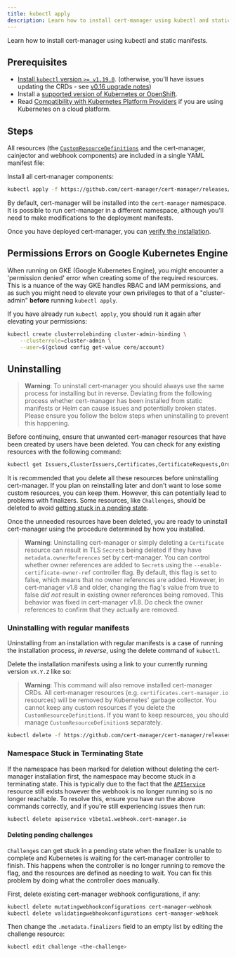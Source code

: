 ```yaml
---
title: kubectl apply
description: Learn how to install cert-manager using kubectl and static manifests
---
```


Learn how to install cert-manager using kubectl and static manifests.

## Prerequisites

- [Install `kubectl` version `>= v1.19.0`](https://kubernetes.io/docs/tasks/tools/). (otherwise, you'll have issues updating the CRDs - see [v0.16 upgrade notes](./upgrading/upgrading-0.15-0.16.md#issue-with-older-versions-of-kubectl))
- Install a [supported version of Kubernetes or OpenShift](./supported-releases.md).
- Read [Compatibility with Kubernetes Platform Providers](./compatibility.md) if you are using Kubernetes on a cloud platform.

## Steps

All resources (the [`CustomResourceDefinitions`](https://kubernetes.io/docs/concepts/extend-kubernetes/api-extension/custom-resources/#customresourcedefinitions) and the cert-manager, cainjector and webhook components)
are included in a single YAML manifest file:

Install all cert-manager components:

```bash
kubectl apply -f https://github.com/cert-manager/cert-manager/releases/download/v1.12.0/cert-manager.yaml
```

By default, cert-manager will be installed into the `cert-manager`
namespace. It is possible to run cert-manager in a different namespace, although
you'll need to make modifications to the deployment manifests.

Once you have deployed cert-manager, you can [verify the installation](./verify.md).

## Permissions Errors on Google Kubernetes Engine

When running on GKE (Google Kubernetes Engine), you might encounter a 'permission denied' error when creating some
of the required resources. This is a nuance of the way GKE handles RBAC and IAM permissions,
and as such you might need to elevate your own privileges to that of a "cluster-admin" **before**
running `kubectl apply`.

If you have already run `kubectl apply`, you should run it again after elevating your permissions:

```bash
kubectl create clusterrolebinding cluster-admin-binding \
    --clusterrole=cluster-admin \
    --user=$(gcloud config get-value core/account)
```

## Uninstalling
> **Warning**: To uninstall cert-manager you should always use the same process for
> installing but in reverse. Deviating from the following process whether
> cert-manager has been installed from static manifests or Helm can cause issues
> and potentially broken states. Please ensure you follow the below steps when
> uninstalling to prevent this happening.

Before continuing, ensure that unwanted cert-manager resources that have been created
by users have been deleted. You can check for any existing resources with the
following command:

```bash
kubectl get Issuers,ClusterIssuers,Certificates,CertificateRequests,Orders,Challenges --all-namespaces
```
It is recommended that you delete all these resources before uninstalling cert-manager.
If you plan on reinstalling later and don't want to lose some custom resources, you can keep them.
However, this can potentially lead to problems with finalizers. Some resources, like
`Challenges`, should be deleted to avoid [getting stuck in a pending state](#namespace-stuck-in-terminating-state).

Once the unneeded resources have been deleted, you are ready to uninstall
cert-manager using the procedure determined by how you installed.

> **Warning**: Uninstalling cert-manager or simply deleting a `Certificate` resource can result in
> TLS `Secret`s being deleted if they have `metadata.ownerReferences` set by cert-manager.
> You can control whether owner references are added to `Secret`s using the `--enable-certificate-owner-ref` controller flag.
> By default, this flag is set to false, which means that no owner references are added.
> However, in cert-manager v1.8 and older, changing the flag's value from true to false _did not_
> result in existing owner references being removed. This behavior was fixed in cert-manager v1.8.
> Do check the owner references to confirm that they actually are removed.

### Uninstalling with regular manifests

Uninstalling from an installation with regular manifests is a case of running
the installation process, *in reverse*, using the delete command of `kubectl`.

Delete the installation manifests using a link to your currently running version
`vX.Y.Z` like so:
> **Warning**: This command will also remove installed cert-manager CRDs. All
> cert-manager resources (e.g. `certificates.cert-manager.io` resources) will
> be removed by Kubernetes' garbage collector.
> You cannot keep any custom resources if you delete the `CustomResourceDefinition`s.
> If you want to keep resources, you should manage `CustomResourceDefinition`s separately.

```bash
kubectl delete -f https://github.com/cert-manager/cert-manager/releases/download/vX.Y.Z/cert-manager.yaml
```

### Namespace Stuck in Terminating State

If the namespace has been marked for deletion without deleting the cert-manager
installation first, the namespace may become stuck in a terminating state. This
is typically due to the fact that the [`APIService`](https://kubernetes.io/docs/tasks/access-kubernetes-api/setup-extension-api-server) resource still exists
however the webhook is no longer running so is no longer reachable. To resolve
this, ensure you have run the above commands correctly, and if you're still
experiencing issues then run:

```bash
kubectl delete apiservice v1beta1.webhook.cert-manager.io
```

#### Deleting pending challenges

`Challenge`s can get stuck in a pending state when the finalizer is unable to complete
and Kubernetes is waiting for the cert-manager controller to finish.
This happens when the controller is no longer running to remove the flag,
and the resources are defined as needing to wait.
You can fix this problem by doing what the controller does manually.

First, delete existing cert-manager webhook configurations, if any:

```bash
kubectl delete mutatingwebhookconfigurations cert-manager-webhook
kubectl delete validatingwebhookconfigurations cert-manager-webhook
```

Then change the `.metadata.finalizers` field to an empty list by editing the challenge resource:

```bash
kubectl edit challenge <the-challenge>
```
